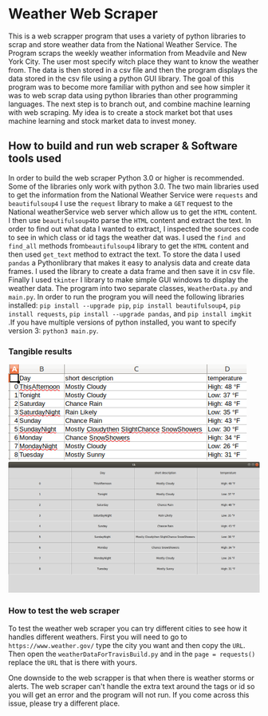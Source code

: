 
# Weather Web Scraper

This is a web scrapper program that uses a variety of python libraries to scrap
and store weather data from the National Weather Service. The Program scraps
the weekly weather information from Meadvile and New York City. The user most
specify witch place they want to know the weather from. The data is then stored
in a csv file and then the program displays the data stored in the csv file
using a python GUI library. The goal of this program was to become more familiar
with python and see how simpler it was to web scrap data using python libraries
than other programming languages. The next step is to branch out, and combine
machine learning with web scraping. My idea is to create a stock market bot that
uses machine learning and stock market data to invest money.

## How to build and run web scraper & Software tools used

In order to build the web scraper Python 3.0 or higher is recommended. Some
of the libraries only work with python 3.0. The two main libraries used to get
the information from the National Weather Service were `requests` and
`beautifulsoup4` I use the `request` library to make a `GET` request to the
National weatherService web server which allow us to get the `HTML` content. I
then use `beautifulsoup4`to parse the `HTML` content and extract the text. In
order to find out what data I wanted to extract, I inspected the sources code to
see in which class or id tags the weather dat was. I used the `find and find_all`
 methods from`beautifulsoup4` library to get the `HTML` content and then used
`get_text` method to extract the text. To store the data I used `pandas` a
Pythonlibrary that makes it easy to analysis data and create data frames. I
used the library to create a data frame and then save it in csv file. Finally
I used `tkinter` I library to make simple GUI windows to display the weather
data. The program into two separate classes, `WeatherData.py` and `main.py`. In
order to run the program you will need the following libraries installed:
`pip install --upgrade pip`, `pip install beautifulsoup4`,
`pip install requests`, `pip install --upgrade pandas`, and `pip install imgkit`
.If you have multiple versions of python installed, you want to specify
version 3: `python3 main.py`.

### Tangible results

![CSV](/build/csv.png)
![GUI](/build/GUI.png)

### How to test the web scraper

To test the weather web scraper you can try different cities to see how it
handles different weathers. First you will need to go to
`https://www.weather.gov/` type the city you want and then copy the `URL`.
Then open the `weatherDataForTravisBuild.py` and in the `page = requests()`
replace the `URL` that is there with yours.

One downside to the web scrapper is that when there is weather storms or alerts.
The web scraper can't handle the extra text around the tags or id so you will
get an error and the program will not run. If you come across this issue, please
try a different place.
